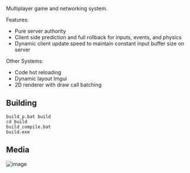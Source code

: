 Multiplayer game and networking system.

Features:
- Pure server authority
- Client side prediction and full rollback for inputs, events, and physics
- Dynamic client update speed to maintain constant input buffer size on server

Other Systems:
- Code hot reloading
- Dynamic layout Imgui
- 2D renderer with draw call batching

## Building
```
build_p.bat build
cd build
build_compile.bat
build.exe
```

## Media
![image](https://github.com/user-attachments/assets/c8fec7fc-b703-4aec-8d91-5b6478beed36)
